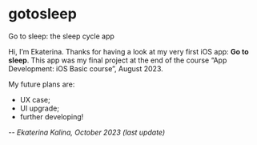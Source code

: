# gotosleep
Go to sleep: the sleep cycle app

Hi, I’m Ekaterina. 
Thanks for having a look at my very first iOS app: **Go to sleep**. 
This app was my final project at the end of the course “App Development: iOS Basic course”, August 2023.

My future plans are: 
- UX case;
- UI upgrade;
- further developing!

_-- Ekaterina Kalina, October 2023 (last update)_

